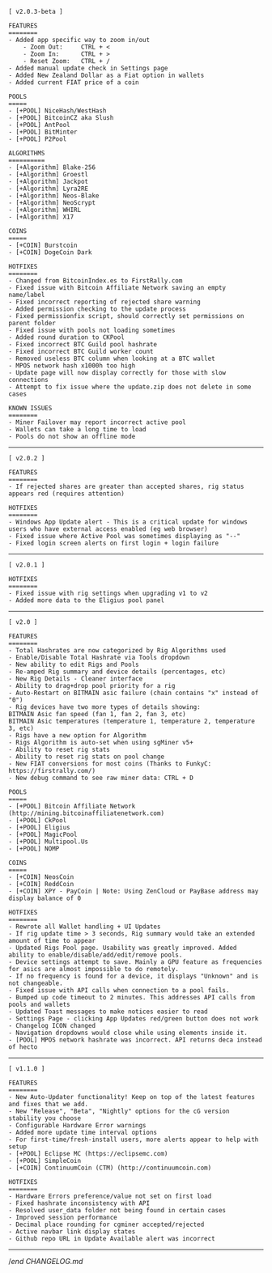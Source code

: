 
    [ v2.0.3-beta ]

    FEATURES
    ========
    - Added app specific way to zoom in/out
        - Zoom Out:     CTRL + <
        - Zoom In:      CTRL + >
        - Reset Zoom:   CTRL + /
    - Added manual update check in Settings page
    - Added New Zealand Dollar as a Fiat option in wallets
    - Added current FIAT price of a coin

    POOLS
    =====
    - [+POOL] NiceHash/WestHash
    - [+POOL] BitcoinCZ aka Slush
    - [+POOL] AntPool
    - [+POOL] BitMinter
    - [+POOL] P2Pool
    
    ALGORITHMS
    ==========
    - [+Algorithm] Blake-256
    - [+Algorithm] Groestl
    - [+Algorithm] Jackpot
    - [+Algorithm] Lyra2RE
    - [+Algorithm] Neos-Blake
    - [+Algorithm] NeoScrypt
    - [+Algorithm] WHIRL
    - [+Algorithm] X17
    
    COINS
    =====
    - [+COIN] Burstcoin
    - [+COIN] DogeCoin Dark
    
    HOTFIXES
    ========
    - Changed from BitcoinIndex.es to FirstRally.com
    - Fixed issue with Bitcoin Affiliate Network saving an empty name/label
    - Fixed incorrect reporting of rejected share warning
    - Added permission checking to the update process
    - Fixed permissionfix script, should correctly set permissions on parent folder
    - Fixed issue with pools not loading sometimes
    - Added round duration to CKPool
    - Fixed incorrect BTC Guild pool hashrate
    - Fixed incorrect BTC Guild worker count
    - Removed useless BTC column when looking at a BTC wallet
    - MPOS network hash x1000h too high
    - Update page will now display correctly for those with slow connections
    - Attempt to fix issue where the update.zip does not delete in some cases

    KNOWN ISSUES
    ========
    - Miner Failover may report incorrect active pool
    - Wallets can take a long time to load
    - Pools do not show an offline mode

---

    [ v2.0.2 ]

    FEATURES
    ========
    - If rejected shares are greater than accepted shares, rig status appears red (requires attention)

    HOTFIXES
    ========
    - Windows App Update alert - This is a critical update for windows users who have external access enabled (eg web browser)
    - Fixed issue where Active Pool was sometimes displaying as "--"
    - Fixed login screen alerts on first login + login failure

---

    [ v2.0.1 ]

    HOTFIXES
    ========
    - Fixed issue with rig settings when upgrading v1 to v2
    - Added more data to the Eligius pool panel

---

    [ v2.0 ]

    FEATURES
    ========
    - Total Hashrates are now categorized by Rig Algorithms used
    - Enable/Disable Total Hashrate via Tools dropdown
    - New ability to edit Rigs and Pools
    - Re-amped Rig summary and device details (percentages, etc)
    - New Rig Details - Cleaner interface
    - Ability to drag+drop pool priority for a rig
    - Auto-Restart on BITMAIN asic failure (chain contains "x" instead of "0")
    - Rig devices have two more types of details showing:
    BITMAIN Asic fan speed (fan 1, fan 2, fan 3, etc)
    BITMAIN Asic temperatures (temperature 1, temperature 2, temperature 3, etc)
    - Rigs have a new option for Algorithm
    - Rigs Algorithm is auto-set when using sgMiner v5+
    - Ability to reset rig stats
    - Ability to reset rig stats on pool change
    - New FIAT conversions for most coins (Thanks to FunkyC: https://firstrally.com/)
    - New debug command to see raw miner data: CTRL + D

    POOLS
    =====
    - [+POOL] Bitcoin Affiliate Network (http://mining.bitcoinaffiliatenetwork.com)
    - [+POOL] CkPool
    - [+POOL] Eligius
    - [+POOL] MagicPool
    - [+POOL] Multipool.Us
    - [+POOL] NOMP

    COINS
    =====
    - [+COIN] NeosCoin
    - [+COIN] ReddCoin
    - [+COIN] XPY - PayCoin | Note: Using ZenCloud or PayBase address may display balance of 0

    HOTFIXES
    ========
    - Rewrote all Wallet handling + UI Updates
    - If rig update time > 3 seconds, Rig summary would take an extended amount of time to appear
    - Updated Rigs Pool page. Usability was greatly improved. Added ability to enable/disable/add/edit/remove pools.
    - Device settings attempt to save. Mainly a GPU feature as frequencies for asics are almost impossible to do remotely.
    - If no frequency is found for a device, it displays "Unknown" and is not changeable.
    - Fixed issue with API calls when connection to a pool fails.
    - Bumped up code timeout to 2 minutes. This addresses API calls from pools and wallets
    - Updated Toast messages to make notices easier to read
    - Settings Page - clicking App Updates red/green button does not work
    - Changelog ICON changed
    - Navigation dropdowns would close while using elements inside it.
    - [POOL] MPOS network hashrate was incorrect. API returns deca instead of hecto

---

    [ v1.1.0 ]

    FEATURES
    ========
    - New Auto-Updater functionality! Keep on top of the latest features and fixes that we add.
    - New "Release", "Beta", "Nightly" options for the cG version stability you choose
    - Configurable Hardware Error warnings
    - Added more update time interval options
    - For first-time/fresh-install users, more alerts appear to help with setup
    - [+POOL] Eclipse MC (https://eclipsemc.com)
    - [+POOL] SimpleCoin
    - [+COIN] ContinuumCoin (CTM) (http://continuumcoin.com)

    HOTFIXES
    ========
    - Hardware Errors preference/value not set on first load
    - Fixed hashrate inconsistency with API
    - Resolved user_data folder not being found in certain cases
    - Improved session performance
    - Decimal place rounding for cgminer accepted/rejected
    - Active navbar link display states
    - Github repo URL in Update Available alert was incorrect

---

/*end CHANGELOG.md*
